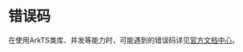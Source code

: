 # 错误码

在使用ArkTS类库、并发等能力时，可能遇到的错误码详见[官方文档中心](https://developer.huawei.com/consumer/cn/doc/harmonyos-references-V5/errorcode-utils-V5)。


